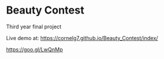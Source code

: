 # Beauty Contest
Third year final project

Live demo at: https://cornelg7.github.io/Beauty_Contest/index/


https://goo.gl/LwQnMp